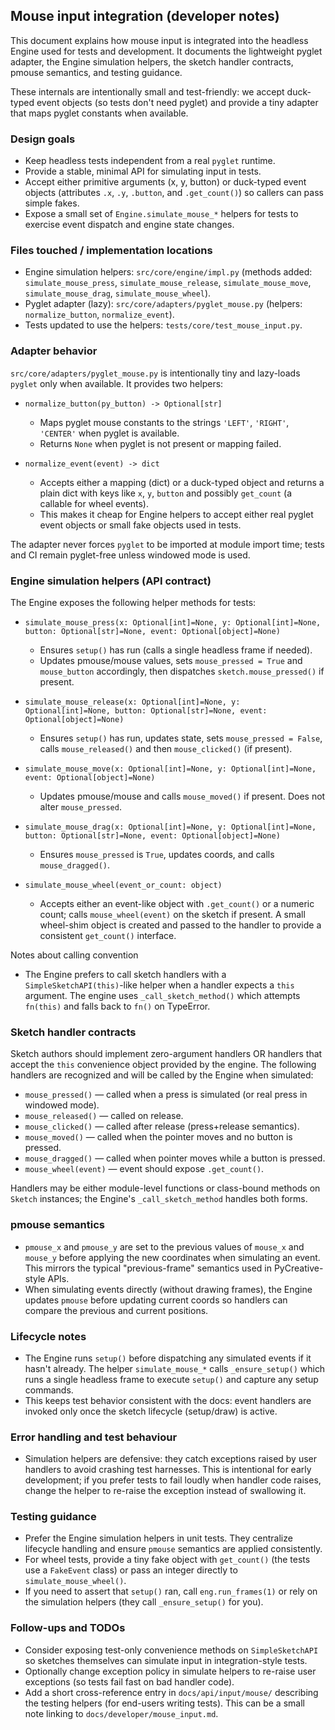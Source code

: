 ## Mouse input integration (developer notes)

This document explains how mouse input is integrated into the headless
Engine used for tests and development. It documents the lightweight
pyglet adapter, the Engine simulation helpers, the sketch handler
contracts, pmouse semantics, and testing guidance.

These internals are intentionally small and test-friendly: we accept
duck-typed event objects (so tests don't need pyglet) and provide a
tiny adapter that maps pyglet constants when available.

### Design goals

- Keep headless tests independent from a real `pyglet` runtime.
- Provide a stable, minimal API for simulating input in tests.
- Accept either primitive arguments (x, y, button) or duck-typed
  event objects (attributes `.x`, `.y`, `.button`, and `.get_count()`)
  so callers can pass simple fakes.
- Expose a small set of `Engine.simulate_mouse_*` helpers for tests to
  exercise event dispatch and engine state changes.

### Files touched / implementation locations

- Engine simulation helpers: `src/core/engine/impl.py` (methods added: `simulate_mouse_press`, `simulate_mouse_release`, `simulate_mouse_move`, `simulate_mouse_drag`, `simulate_mouse_wheel`).
- Pyglet adapter (lazy): `src/core/adapters/pyglet_mouse.py` (helpers: `normalize_button`, `normalize_event`).
- Tests updated to use the helpers: `tests/core/test_mouse_input.py`.

### Adapter behavior

`src/core/adapters/pyglet_mouse.py` is intentionally tiny and lazy-loads
`pyglet` only when available. It provides two helpers:

- `normalize_button(py_button) -> Optional[str]`
  - Maps pyglet mouse constants to the strings `'LEFT'`, `'RIGHT'`, `'CENTER'` when pyglet is available.
  - Returns `None` when pyglet is not present or mapping failed.

- `normalize_event(event) -> dict`
  - Accepts either a mapping (dict) or a duck-typed object and returns a
    plain dict with keys like `x`, `y`, `button` and possibly
    `get_count` (a callable for wheel events).
  - This makes it cheap for Engine helpers to accept either real
    pyglet event objects or small fake objects used in tests.

The adapter never forces `pyglet` to be imported at module import time;
tests and CI remain pyglet-free unless windowed mode is used.

### Engine simulation helpers (API contract)

The Engine exposes the following helper methods for tests:

- `simulate_mouse_press(x: Optional[int]=None, y: Optional[int]=None, button: Optional[str]=None, event: Optional[object]=None)`
  - Ensures `setup()` has run (calls a single headless frame if needed).
  - Updates pmouse/mouse values, sets `mouse_pressed = True` and
    `mouse_button` accordingly, then dispatches `sketch.mouse_pressed()`
    if present.

- `simulate_mouse_release(x: Optional[int]=None, y: Optional[int]=None, button: Optional[str]=None, event: Optional[object]=None)`
  - Ensures `setup()` has run, updates state, sets `mouse_pressed = False`, calls `mouse_released()` and then `mouse_clicked()` (if present).

- `simulate_mouse_move(x: Optional[int]=None, y: Optional[int]=None, event: Optional[object]=None)`
  - Updates pmouse/mouse and calls `mouse_moved()` if present. Does not alter `mouse_pressed`.

- `simulate_mouse_drag(x: Optional[int]=None, y: Optional[int]=None, button: Optional[str]=None, event: Optional[object]=None)`
  - Ensures `mouse_pressed` is `True`, updates coords, and calls `mouse_dragged()`.

- `simulate_mouse_wheel(event_or_count: object)`
  - Accepts either an event-like object with `.get_count()` or a numeric
    count; calls `mouse_wheel(event)` on the sketch if present. A small
    wheel-shim object is created and passed to the handler to provide
    a consistent `get_count()` interface.

Notes about calling convention
- The Engine prefers to call sketch handlers with a `SimpleSketchAPI(this)`-like
  helper when a handler expects a `this` argument. The engine uses
  `_call_sketch_method()` which attempts `fn(this)` and falls back to `fn()` on TypeError.

### Sketch handler contracts

Sketch authors should implement zero-argument handlers OR handlers that accept the `this` convenience object provided by the engine. The following handlers are recognized and will be called by the Engine when simulated:

- `mouse_pressed()` — called when a press is simulated (or real press in windowed mode).
- `mouse_released()` — called on release.
- `mouse_clicked()` — called after release (press+release semantics).
- `mouse_moved()` — called when the pointer moves and no button is pressed.
- `mouse_dragged()` — called when pointer moves while a button is pressed.
- `mouse_wheel(event)` — event should expose `.get_count()`.

Handlers may be either module-level functions or class-bound methods on
`Sketch` instances; the Engine's `_call_sketch_method` handles both
forms.

### pmouse semantics

- `pmouse_x` and `pmouse_y` are set to the previous values of `mouse_x` and `mouse_y` before applying the new coordinates when simulating an event. This mirrors the typical "previous-frame" semantics used in PyCreative-style APIs.
- When simulating events directly (without drawing frames), the Engine updates `pmouse` before updating current coords so handlers can compare the previous and current positions.

### Lifecycle notes

- The Engine runs `setup()` before dispatching any simulated events if
  it hasn't already. The helper `simulate_mouse_*` calls `_ensure_setup()`
  which runs a single headless frame to execute `setup()` and capture any
  setup commands.
- This keeps test behavior consistent with the docs: event handlers are
  invoked only once the sketch lifecycle (setup/draw) is active.

### Error handling and test behaviour

- Simulation helpers are defensive: they catch exceptions raised by user
  handlers to avoid crashing test harnesses. This is intentional for
  early development; if you prefer tests to fail loudly when handler code
  raises, change the helper to re-raise the exception instead of
  swallowing it.

### Testing guidance

- Prefer the Engine simulation helpers in unit tests. They centralize
  lifecycle handling and ensure `pmouse` semantics are applied
  consistently.
- For wheel tests, provide a tiny fake object with `get_count()` (the
  tests use a `FakeEvent` class) or pass an integer directly to
  `simulate_mouse_wheel()`.
- If you need to assert that `setup()` ran, call `eng.run_frames(1)` or
  rely on the simulation helpers (they call `_ensure_setup()` for you).

### Follow-ups and TODOs

- Consider exposing test-only convenience methods on `SimpleSketchAPI` so
  sketches themselves can simulate input in integration-style tests.
- Optionally change exception policy in simulate helpers to re-raise
  user exceptions (so tests fail fast on bad handler code).
- Add a short cross-reference entry in `docs/api/input/mouse/` describing
  the testing helpers (for end-users writing tests). This can be a
  small note linking to `docs/developer/mouse_input.md`.

